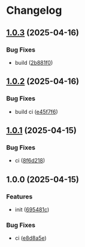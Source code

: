 # Changelog

## [1.0.3](https://github.com/KarinJS/ws/compare/v1.0.2...v1.0.3) (2025-04-16)


### Bug Fixes

* build ([2b881f0](https://github.com/KarinJS/ws/commit/2b881f013bafaa39211eef256704dc5441a6c084))

## [1.0.2](https://github.com/KarinJS/ws/compare/v1.0.1...v1.0.2) (2025-04-16)


### Bug Fixes

* build ci ([e45f7f6](https://github.com/KarinJS/ws/commit/e45f7f6ce3906c3aba6934347e6ccaf2116d467c))

## [1.0.1](https://github.com/KarinJS/ws/compare/v1.0.0...v1.0.1) (2025-04-15)


### Bug Fixes

* ci ([8f6d218](https://github.com/KarinJS/ws/commit/8f6d2181623816e45b4bafada6e52f4be9f3378f))

## 1.0.0 (2025-04-15)


### Features

* init ([695481c](https://github.com/KarinJS/ws/commit/695481c001cfadb6f30d663e21d870b0396e3170))


### Bug Fixes

* ci ([e8d8a5e](https://github.com/KarinJS/ws/commit/e8d8a5e6243ab513262649e0f4c4716a57bd5290))

